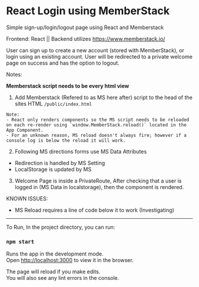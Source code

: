 # React Login using MemberStack

Simple sign-up/login/logout page using React and Memberstack

Frontend: React || Backend utilizes https://www.memberstack.io/

User can sign up to create a new account (stored with MemberStack), or login using an existing account.
User will be redirected to a private welcome page on success and has the option to logout.

Notes:

**Memberstack script needs to be every html view**

1. Add Memberstack (Refered to as MS here after) script to the head of the sites HTML `/public/index.html`

```
Note:
- React only renders components so the MS script needs to be reloaded on each re-render using `window.MemberStack.reload()` located in the App Component.
- For an unknown reason, MS reload doesn't always fire; however if a console log is below the reload it will work.
```

2. Following MS directions forms use MS Data Attributes

- Redirection is handled by MS Setting
- LocalStorage is updated by MS

3. Welcome Page is inside a PrivateRoute, After checking that a user is logged in (MS Data in localstorage), then the component is rendered.

KNOWN ISSUES:

- MS Reload requires a line of code below it to work (Investigating)

---

To Run, In the project directory, you can run:

### `npm start`

Runs the app in the development mode.\
Open [http://localhost:3000](http://localhost:3000) to view it in the browser.

The page will reload if you make edits.\
You will also see any lint errors in the console.
